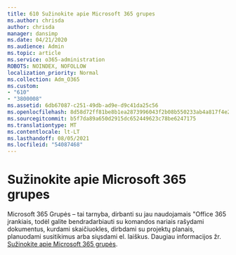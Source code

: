 ```yaml
---
title: 610 Sužinokite apie Microsoft 365 grupes
ms.author: chrisda
author: chrisda
manager: dansimp
ms.date: 04/21/2020
ms.audience: Admin
ms.topic: article
ms.service: o365-administration
ROBOTS: NOINDEX, NOFOLLOW
localization_priority: Normal
ms.collection: Adm_O365
ms.custom:
- "610"
- "3800008"
ms.assetid: 6db67087-c251-49db-ad9e-d9c41da25c56
ms.openlocfilehash: 8d58d72ff81be8b1ea2873996043f2b08b550233ab4a817f4e2476944624a17b
ms.sourcegitcommit: b5f7da89a650d2915dc652449623c78be6247175
ms.translationtype: MT
ms.contentlocale: lt-LT
ms.lasthandoff: 08/05/2021
ms.locfileid: "54087468"
---
```

# <a name="learn-about-microsoft-365-groups"></a>Sužinokite apie Microsoft 365 grupes

Microsoft 365 Grupės – tai tarnyba, dirbanti su jau naudojamais "Office 365 įrankiais, todėl galite bendradarbiauti su komandos nariais rašydami dokumentus, kurdami skaičiuokles, dirbdami su projektų planais, planuodami susitikimus arba siųsdami el. laiškus. Daugiau informacijos žr. [Sužinokite apie Microsoft 365 grupės](https://support.office.com/article/b565caa1-5c40-40ef-9915-60fdb2d97fa2).
